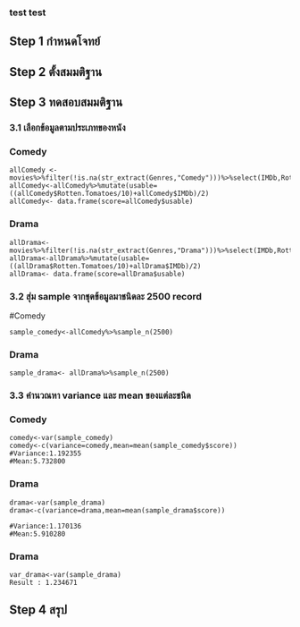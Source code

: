 ### test test
## Step 1 กำหนดโจทย์

## Step 2 ตั้งสมมติฐาน

## Step 3 ทดสอบสมมติฐาน

### 3.1 เลือกข้อมูลตามประเภทของหนัง
### Comedy
```
allComedy <-movies%>%filter(!is.na(str_extract(Genres,"Comedy")))%>%select(IMDb,Rotten.Tomatoes/10)
allComedy<-allComedy%>%mutate(usable=((allComedy$Rotten.Tomatoes/10)+allComedy$IMDb)/2)
allComedy<- data.frame(score=allComedy$usable)
```
### Drama
```
allDrama<- movies%>%filter(!is.na(str_extract(Genres,"Drama")))%>%select(IMDb,Rotten.Tomatoes/10)
allDrama<-allDrama%>%mutate(usable=((allDrama$Rotten.Tomatoes/10)+allDrama$IMDb)/2)
allDrama<- data.frame(score=allDrama$usable)
```
### 3.2 สุ่ม sample จากชุดข้อมูลมาชนิดละ 2500 record
#Comedy
```
sample_comedy<-allComedy%>%sample_n(2500)
```
### Drama
```
sample_drama<- allDrama%>%sample_n(2500)
```
### 3.3 คำนวณหา variance และ mean ของแต่ละชนิด
### Comedy
```
comedy<-var(sample_comedy)
comedy<-c(variance=comedy,mean=mean(sample_comedy$score))
#Variance:1.192355 
#Mean:5.732800 
```
### Drama
```
drama<-var(sample_drama)
drama<-c(variance=drama,mean=mean(sample_drama$score))

#Variance:1.170136
#Mean:5.910280 
```
### Drama
```
var_drama<-var(sample_drama)
Result : 1.234671
```



## Step 4 สรุป

